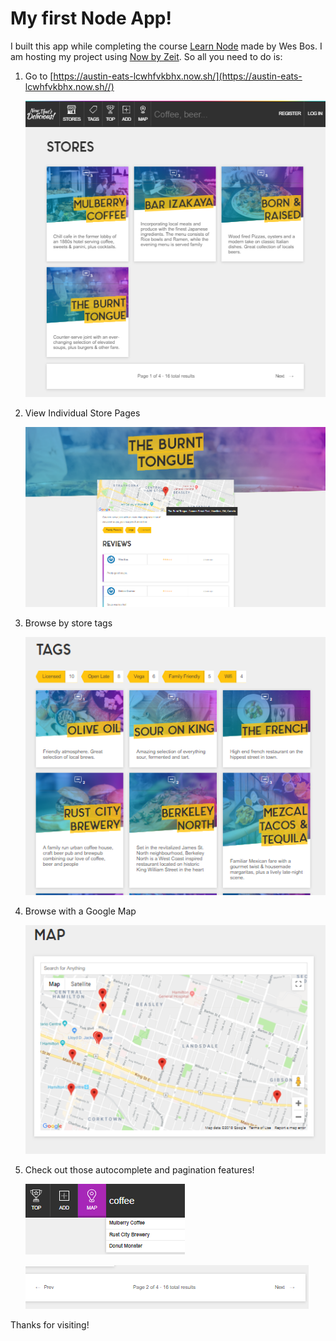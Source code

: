 # My first Node App!

I built this app while completing the course [Learn Node](https://learnnode.com/) made by Wes Bos.
I am hosting my project using [Now by Zeit](https://zeit.co/now). So all you need to do is:

1. Go to [https://austin-eats-lcwhfvkbhx.now.sh/](https://austin-eats-lcwhfvkbhx.now.sh//)

    ![visit store](/app-screenshots/screen0.PNG)

2. View Individual Store Pages

    ![visit store](/app-screenshots/store.PNG)

3. Browse by store tags

    ![visit store](/app-screenshots/tags.PNG)

4. Browse with a Google Map

    ![visit store](/app-screenshots/map.PNG)

5. Check out those autocomplete and pagination features!

    ![visit store](/app-screenshots/autocomplete.PNG)

    ![visit store](/app-screenshots/pagination.PNG)

Thanks for visiting!
